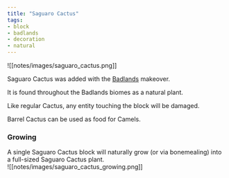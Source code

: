```yaml
---
title: "Saguaro Cactus"
tags:
- block
- badlands
- decoration
- natural
---
```


![[notes/images/saguaro_cactus.png]]

Saguaro Cactus was added with the [Badlands](notes/makeover/badlands) makeover.

It is found throughout the Badlands biomes as a natural plant.

Like regular Cactus, any entity touching the block will be damaged.

Barrel Cactus can be used as food for Camels.

### Growing
A single Saguaro Cactus block will naturally grow (or via bonemealing) into a full-sized  Saguaro Cactus plant.  
![[notes/images/saguaro_cactus_growing.png]]